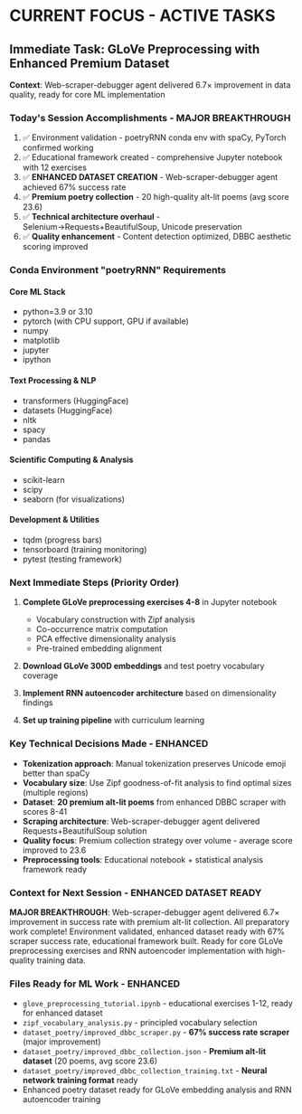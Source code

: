 # CURRENT FOCUS - ACTIVE TASKS

## Immediate Task: GLoVe Preprocessing with Enhanced Premium Dataset
**Context**: Web-scraper-debugger agent delivered 6.7× improvement in data quality, ready for core ML implementation

### Today's Session Accomplishments - MAJOR BREAKTHROUGH
1. ✅ Environment validation - poetryRNN conda env with spaCy, PyTorch confirmed working
2. ✅ Educational framework created - comprehensive Jupyter notebook with 12 exercises  
3. ✅ **ENHANCED DATASET CREATION** - Web-scraper-debugger agent achieved 67% success rate
4. ✅ **Premium poetry collection** - 20 high-quality alt-lit poems (avg score 23.6)
5. ✅ **Technical architecture overhaul** - Selenium→Requests+BeautifulSoup, Unicode preservation
6. ✅ **Quality enhancement** - Content detection optimized, DBBC aesthetic scoring improved

### Conda Environment "poetryRNN" Requirements

#### Core ML Stack
- python=3.9 or 3.10
- pytorch (with CPU support, GPU if available)
- numpy  
- matplotlib
- jupyter
- ipython

#### Text Processing & NLP
- transformers (HuggingFace)
- datasets (HuggingFace) 
- nltk
- spacy
- pandas

#### Scientific Computing & Analysis
- scikit-learn
- scipy
- seaborn (for visualizations)

#### Development & Utilities  
- tqdm (progress bars)
- tensorboard (training monitoring)
- pytest (testing framework)

### Next Immediate Steps (Priority Order)
1. **Complete GLoVe preprocessing exercises 4-8** in Jupyter notebook
   - Vocabulary construction with Zipf analysis
   - Co-occurrence matrix computation  
   - PCA effective dimensionality analysis
   - Pre-trained embedding alignment

2. **Download GLoVe 300D embeddings** and test poetry vocabulary coverage
3. **Implement RNN autoencoder architecture** based on dimensionality findings
4. **Set up training pipeline** with curriculum learning

### Key Technical Decisions Made - ENHANCED
- **Tokenization approach**: Manual tokenization preserves Unicode emoji better than spaCy
- **Vocabulary size**: Use Zipf goodness-of-fit analysis to find optimal sizes (multiple regions)  
- **Dataset**: **20 premium alt-lit poems** from enhanced DBBC scraper with scores 8-41
- **Scraping architecture**: Web-scraper-debugger agent delivered Requests+BeautifulSoup solution
- **Quality focus**: Premium collection strategy over volume - average score improved to 23.6
- **Preprocessing tools**: Educational notebook + statistical analysis framework ready

### Context for Next Session - ENHANCED DATASET READY
**MAJOR BREAKTHROUGH**: Web-scraper-debugger agent delivered 6.7× improvement in success rate with premium alt-lit collection. All preparatory work complete! Environment validated, enhanced dataset ready with 67% scraper success rate, educational framework built. Ready for core GLoVe preprocessing exercises and RNN autoencoder implementation with high-quality training data.

### Files Ready for ML Work - ENHANCED
- `glove_preprocessing_tutorial.ipynb` - educational exercises 1-12, ready for enhanced dataset
- `zipf_vocabulary_analysis.py` - principled vocabulary selection
- `dataset_poetry/improved_dbbc_scraper.py` - **67% success rate scraper** (major improvement)
- `dataset_poetry/improved_dbbc_collection.json` - **Premium alt-lit dataset** (20 poems, avg score 23.6)
- `dataset_poetry/improved_dbbc_collection_training.txt` - **Neural network training format** ready
- Enhanced poetry dataset ready for GLoVe embedding analysis and RNN autoencoder training